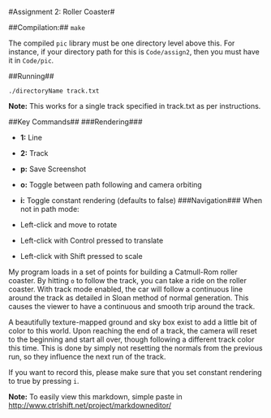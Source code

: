 #Assignment 2: Roller Coaster#

##Compilation:##
`make`

The compiled `pic` library must be one directory level above this. For instance, if your directory path for this is `Code/assign2`, then you must have it in `Code/pic`.

##Running##

```./directoryName track.txt```

**Note:** This works for a single track specified in track.txt as per instructions.

##Key Commands##
###Rendering###
* **1:** Line
* **2:** Track
* **p:** Save Screenshot
* **o:** Toggle between path following and camera orbiting
* **i:** Toggle constant rendering (defaults to false)
###Navigation###
When not in path mode:

* Left-click and move to rotate
* Left-click with Control pressed to translate
* Left-click with Shift pressed to scale

My program loads in a set of points for building a Catmull-Rom roller coaster. By hitting `o` to follow the track, you can take a ride on the roller coaster. With track mode enabled, the car will follow a continuous line around the track as detailed in Sloan method of normal generation. This causes the viewer to have a continuous and smooth trip around the track.

A beautifully texture-mapped ground and sky box exist to add a little bit of color to this world. Upon reaching the end of a track, the camera will reset to the beginning and start all over, though following a different track color this time. This is done by simply not resetting the normals from the previous run, so they influence the next run of the track.

If you want to record this, please make sure that you set constant rendering to true by pressing `i`.

**Note:** To easily view this markdown, simple paste in http://www.ctrlshift.net/project/markdowneditor/
